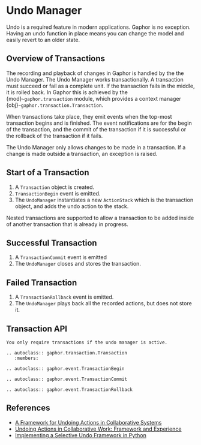 # Undo Manager

Undo is a required feature in modern applications. Gaphor is no exception.
Having an undo function in place means you can change the model and easily revert
to an older state.

## Overview of Transactions

The recording and playback of changes in Gaphor is handled by the the Undo
Manager. The Undo Manager works transactionally.
A transaction must succeed or fail as a complete unit. If
the transaction fails in the middle, it is rolled back. In Gaphor this is
achieved by the {mod}`~gaphor.transaction` module, which provides a context manager
{obj}`~gaphor.transaction.Transaction`.

When transactions take place, they emit events when the top-most transaction begins and is finished.
The event notifications are for the begin of the transaction, and the commit of the
transaction if it is successful or the rollback of the transaction if it fails.

The Undo Manager only allows changes to be made in a transaction. If a change is made outside
a transaction, an exception is raised.

## Start of a Transaction

1. A `Transaction` object is created.
2. `TransactionBegin` event is emitted.
3. The `UndoManager` instantiates a new `ActionStack` which is the transaction
   object, and adds the undo action to the stack.

Nested transactions are supported to allow a transaction to be added
inside of another transaction that is already in progress.

## Successful Transaction

1.  A `TransactionCommit` event is emitted
2.  The `UndoManager` closes and stores the transaction.

## Failed Transaction

1.  A `TransactionRollback` event is emitted.
2.  The `UndoManager` plays back all the recorded actions, but does not store it.


## Transaction API

```{note}
You only require transactions if the undo manager is active.
```

```{eval-rst}
.. autoclass:: gaphor.transaction.Transaction
   :members:

.. autoclass:: gaphor.event.TransactionBegin

.. autoclass:: gaphor.event.TransactionCommit

.. autoclass:: gaphor.event.TransactionRollback
```

## References

- [A Framework for Undoing Actions in Collaborative
Systems](http://web.eecs.umich.edu/~aprakash/papers/undo-tochi94.pdf)
- [Undoing Actions in Collaborative Work: Framework and
Experience](https://www.eecs.umich.edu/techreports/cse/94/CSE-TR-196-94.pdf)
- [Implementing a Selective Undo Framework in
Python](https://legacy.python.org/workshops/1997-10/proceedings/zukowski.html)
